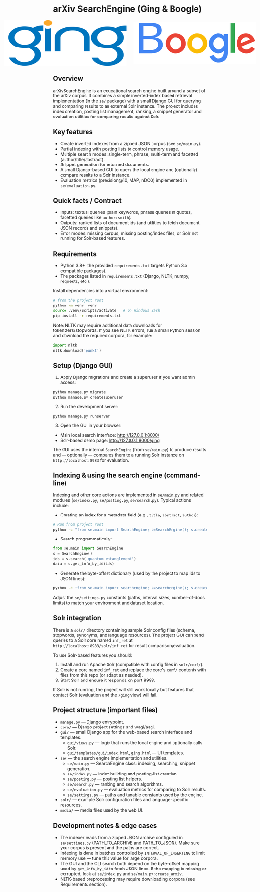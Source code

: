 # arXiv SearchEngine (Ging & Boogle)

<p align="center" style="display:flex; justify-content:center; gap:24px; align-items:center;">
  <img src="media/images/Ging_logo.svg" alt="Ging logo" width="400">
  <img src="media/images/Boogle_logo.svg" alt="Boogle logo" width="400">
</p>

## Overview

arXivSearchEngine is an educational search engine built around a subset of the arXiv corpus. It combines a simple inverted-index based retrieval implementation (in the `se/` package) with a small Django GUI for querying and comparing results to an external Solr instance. The project includes index creation, posting list management, ranking, a snippet generator and evaluation utilities for comparing results against Solr.

## Key features

- Create inverted indexes from a zipped JSON corpus (see `se/main.py`).
- Partial indexing with posting lists to control memory usage.
- Multiple search modes: single-term, phrase, multi-term and facetted (author/title/abstract).
- Snippet generation for returned documents.
- A small Django-based GUI to query the local engine and (optionally) compare results to a Solr instance.
- Evaluation metrics (precision@10, MAP, nDCG) implemented in `se/evaluation.py`.

## Quick facts / Contract

- Inputs: textual queries (plain keywords, phrase queries in quotes, facetted queries like `author:smith`).
- Outputs: ranked lists of document ids (and utilities to fetch document JSON records and snippets).
- Error modes: missing corpus, missing posting/index files, or Solr not running for Solr-based features.

## Requirements

- Python 3.8+ (the provided `requirements.txt` targets Python 3.x compatible packages).
- The packages listed in `requirements.txt` (Django, NLTK, numpy, requests, etc.).

Install dependencies into a virtual environment:

```bash
# from the project root
python -m venv .venv
source .venv/Scripts/activate   # on Windows Bash
pip install -r requirements.txt
```

Note: NLTK may require additional data downloads for tokenizers/stopwords. If you see NLTK errors, run a small Python session and download the required corpora, for example:

```python
import nltk
nltk.download('punkt')
```

## Setup (Django GUI)

1. Apply Django migrations and create a superuser if you want admin access:

```bash
python manage.py migrate
python manage.py createsuperuser
```

2. Run the development server:

```bash
python manage.py runserver
```

3. Open the GUI in your browser:

- Main local search interface: http://127.0.0.1:8000/
- Solr-based demo page: http://127.0.0.1:8000/ging

The GUI uses the internal `SearchEngine` (from `se/main.py`) to produce results and — optionally — compares them to a running Solr instance on `http://localhost:8983` for evaluation.

## Indexing & using the search engine (command-line)

Indexing and other core actions are implemented in `se/main.py` and related modules (`se/index.py`, `se/posting.py`, `se/search.py`). Typical actions include:

- Creating an index for a metadata field (e.g., `title`, `abstract`, `author`):

```bash
# Run from project root
python -c "from se.main import SearchEngine; s=SearchEngine(); s.create_index('title')"
```

- Search programmatically:

```python
from se.main import SearchEngine
s = SearchEngine()
ids = s.search('quantum entanglement')
data = s.get_info_by_id(ids)
```

- Generate the byte-offset dictionary (used by the project to map ids to JSON lines):

```bash
python -c "from se.main import SearchEngine; s=SearchEngine(); s.create_arxiv()"
```

Adjust the `se/settings.py` constants (paths, interval sizes, number-of-docs limits) to match your environment and dataset location.

## Solr integration

There is a `solr/` directory containing sample Solr config files (schema, stopwords, synonyms, and language resources). The project GUI can send queries to a Solr core named `inf_ret` at `http://localhost:8983/solr/inf_ret` for result comparison/evaluation.

To use Solr-based features you should:

1. Install and run Apache Solr (compatible with config files in `solr/conf/`).
2. Create a core named `inf_ret` and replace the core's `conf/` contents with files from this repo (or adapt as needed).
3. Start Solr and ensure it responds on port 8983.

If Solr is not running, the project will still work locally but features that contact Solr (evaluation and the `/ging` view) will fail.

## Project structure (important files)

- `manage.py` — Django entrypoint.
- `core/` — Django project settings and wsgi/asgi.
- `gui/` — small Django app for the web-based search interface and templates.
	- `gui/views.py` — logic that runs the local engine and optionally calls Solr.
	- `gui/templates/gui/index.html`, `ging.html` — UI templates.
- `se/` — the search engine implementation and utilities.
	- `se/main.py` — SearchEngine class: indexing, searching, snippet generation.
	- `se/index.py` — index building and posting-list creation.
	- `se/posting.py` — posting list helpers.
	- `se/search.py` — ranking and search algorithms.
	- `se/evaluation.py` — evaluation metrics for comparing to Solr results.
	- `se/settings.py` — paths and tunable constants used by the engine.
- `solr/` — example Solr configuration files and language-specific resources.
- `media/` — media files used by the web UI.

## Development notes & edge cases

- The indexer reads from a zipped JSON archive configured in `se/settings.py` (PATH_TO_ARCHIVE and PATH_TO_JSON). Make sure your corpus is present and the paths are correct.
- Indexing is done in batches controlled by `INTERVAL_OF_INSERTING` to limit memory use — tune this value for large corpora.
- The GUI and the CLI search both depend on the byte-offset mapping used by `get_info_by_id` to fetch JSON lines. If the mapping is missing or corrupted, look at `se/index.py` and `se/main.py:create_arxiv`.
- NLTK-based preprocessing may require downloading corpora (see Requirements section).
